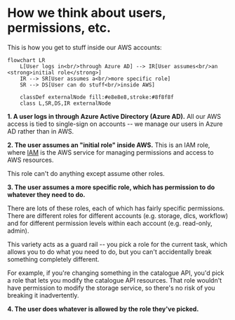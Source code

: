 # How we think about users, permissions, etc.

This is how you get to stuff inside our AWS accounts:

```mermaid
flowchart LR
    L[User logs in<br/>through Azure AD] --> IR[User assumes<br/>an <strong>initial role</strong>]
    IR --> SR[User assumes a<br/>more specific role]
    SR --> DS[User can do stuff<br/>inside AWS]

    classDef externalNode fill:#e8e8e8,stroke:#8f8f8f
    class L,SR,DS,IR externalNode
```

**1. A user logs in through Azure Active Directory (Azure AD).**
All our AWS access is tied to single-sign on accounts -- we manage our users in Azure AD rather than in AWS.

**2. The user assumes an "initial role" inside AWS.**
This is an IAM role, where [IAM][iam] is the AWS service for managing permissions and access to AWS resources.

This role can't do anything except assume other roles.

**3. The user assumes a more specific role, which has permission to do whatever they need to do.**

There are lots of these roles, each of which has fairly specific permissions.
There are different roles for different accounts (e.g. storage, dlcs, workflow) and for different permission levels within each account (e.g. read-only, admin).

This variety acts as a guard rail -- you pick a role for the current task, which allows you to do what you need to do, but you can't accidentally break something completely different.

For example, if you're changing something in the catalogue API, you'd pick a role that lets you modify the catalogue API resources.
That role wouldn't have permission to modify the storage service, so there's no risk of you breaking it inadvertently.

**4. The user does whatever is allowed by the role they've picked.**

[iam]: https://aws.amazon.com/iam/